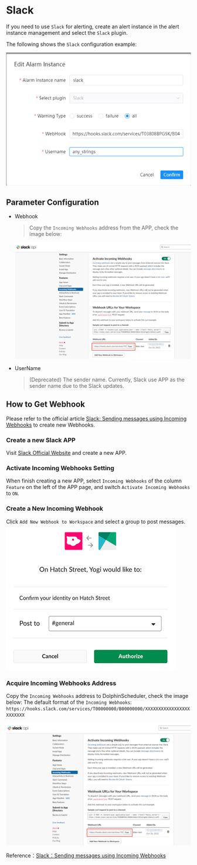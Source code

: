 # Slack

If you need to use `Slack` for alerting, create an alert instance in the alert instance management and select
the `Slack` plugin.

The following shows the `Slack` configuration example:

![alert-slack](../../../../img/new_ui/dev/alert/alert_slack.png)

## Parameter Configuration

* Webhook

  > Copy the `Incoming Webhooks` address from the APP, check the image below:

  ![alert-slack-webhook](../../../../img/new_ui/dev/alert/alert_slack_webhook_addr.png)

* UserName

  > (Deprecated) The sender name. Currently, Slack use APP as the sender name due to the Slack updates.

## How to Get Webhook

Please refer to the official article [Slack: Sending messages using Incoming Webhooks](https://api.slack.com/messaging/webhooks) to create new Webhooks.

### Create a new Slack APP

Visit [Slack Official Website](https://api.slack.com/apps/new) and create a new APP.

### Activate Incoming Webhooks Setting

When finish creating a new APP, select `Incoming Webhooks` of the column `Feature` on the left of the APP page, and switch `Activate Incoming Webhooks` to `ON`.

### Create a New Incoming Webhook

Click `Add New Webhook to Workspace` and select a group to post messages.
![select-post-group](../../../../img/new_ui/dev/alert/alert_slack_new.png)

### Acquire Incoming Webhooks Address

Copy the `Incoming Webhooks` address to DolphinScheduler, check the image below:
The default format of the `Incoming Webhooks`: `https://hooks.slack.com/services/T00000000/B00000000/XXXXXXXXXXXXXXXXXXXXXXXX`

![alert-slack-webhook](../../../../img/new_ui/dev/alert/alert_slack_webhook_addr.png)

Reference：[Slack：Sending messages using Incoming Webhooks](https://api.slack.com/messaging/webhooks)
